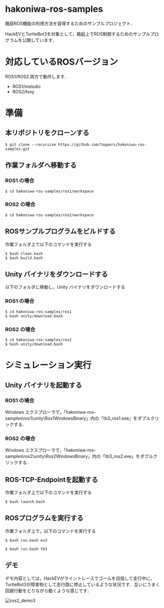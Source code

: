 # hakoniwa-ros-samples

箱庭ROS機能の利用方法を習得するためのサンプルプロジェクト．

HackEVとTurtleBot3を対象として，箱庭上でROS制御するためのサンプルプログラムを公開しています．

# 対応しているROSバージョン
ROS1/ROS2 両方で動作します．

* ROS1/melodic
* ROS2/foxy

# 準備
## 本リポジトリをクローンする

```
$ git clone --recursive https://github.com/toppers/hakoniwa-ros-samples.git
```

## 作業フォルダへ移動する

### ROS1 の場合

```
$ cd hakoniwa-ros-samples/ros1/workspace
```

### ROS2 の場合

```
$ cd hakoniwa-ros-samples/ros2/workspace
```

## ROSサンプルプログラムをビルドする

作業フォルダ上で以下のコマンドを実行する

```
$ bash clean.bash
$ bash build.bash
```

## Unity バイナリをダウンロードする

以下のフォルダに移動し，Unity バイナリをダウンロードする

### ROS1 の場合

```
$ cd hakoniwa-ros-samples/ros1
$ bash unity/download.bash
```

### ROS2 の場合

```
$ cd hakoniwa-ros-samples/ros2
$ bash unity/download.bash
```

# シミュレーション実行

## Unity バイナリを起動する

### ROS1 の場合

Windows エクスプローラで，「hakoniwa-ros-samples\ros1\unity\Ros1WindowsBinary」内の「tb3_ros1.exe」をダブルクリックする．

### ROS2 の場合

Windows エクスプローラで，「hakoniwa-ros-samples\ros2\unity\Ros2WindowsBinary」内の「tb3_ros2.exe」をダブルクリックする．


## ROS-TCP-Endpointを起動する

作業フォルダ上で以下のコマンドを実行する

```
$ bash launch.bash
```

## ROSプログラムを実行する
作業フォルダ上で，以下のコマンドを実行する

```
$ bash run.bash ev3
```

```
$ bash run.bash tb3
```

## デモ

デモ内容としては，HackEVがライントレースでゴールを目指して走行中に，TurtleBot3が障害物として走行路に停止しているような状況です．互いにうまく回避行動をとりながら動くような感じです．

![ros2_demo3](https://user-images.githubusercontent.com/164193/126057869-60e4d492-6c32-44bf-a34a-92595ac08ccb.gif)


